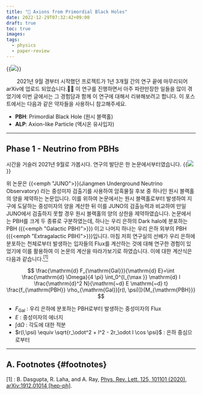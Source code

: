 ```yaml
---
title: "🌠 Axions from Primordial Black Holes"
date: 2022-12-29T07:32:42+09:00
draft: true
toc: true
images:
tags:
  - physics
  - paper-review
---
```


{{<img src="/posts/images/007_01_abstract.png" caption="[arXiv:2212.11977](https://arxiv.org/abs/2212.11977)">}}

&emsp;&emsp;2021년 9월 경부터 시작했던 프로젝트가 1년 3개월 간의 연구 끝에 마무리되어 arXiv에 업로드 되었습니다.🥳🥳 이 연구를 진행하면서 아주 파란만장한 일들을 많이 겪었기에 이번 글에서는 그 경험담과 함께 이 연구에 대해서 리뷰해보려고 합니다. 이 포스트에서는 다음과 같은 약자들을 사용하니 참고해주세요.

* **PBH**: Primordial Black Hole (원시 블랙홀)
* **ALP**: Axion-like Particle (액시온 유사입자)

-----

## Phase 1 - Neutrino from PBHs

시간을 거슬러 2021년 9월로 가봅시다. 연구의 발단은 한 논문에서부터였습니다.
{{<img src="/posts/images/007_02_juno.png" caption="[arXiv:2010.16053](https://arxiv.org/abs/2010.16053)">}}

위 논문은 {{<emph "JUNO">}}(Jiangmen Underground Neutrino Observatory) 라는 중성미자 검출기를 사용하여 암흑물질 후보 중 하나인 원시 블랙홀의 양을 제약하는 논문입니다. 이를 위하여 논문에서는 원시 블랙홀로부터 발생하여 지구에 도달하는 중성미자의 양을 계산한 뒤 이를 JUNO의 검출능력과 비교하여 만일 JUNO에서 검출하지 못할 경우 원시 블랙홀의 양의 상한을 제약하였습니다. 논문에서는 PBH를 크게 두 종류로 구분하였는데, 하나는 우리 은하의 Dark halo에 분포하는 PBH ({{<emph "Galactic PBH)">}}) 이고 나머지 하나는 우리 은하 외부의 PBH ({{<emph "Extragalactic PBH)">}})입니다. 마침 저희 연구실의 선배가 우리 은하에 분포하는 천체로부터 발생하는 입자들의 Flux를 계산하는 것에 대해 연구한 경험이 있었기에 이를 활용하여 이 논문의 계산을 따라가보기로 하였습니다. 이에 대한 계산식은 다음과 같습니다.[${}^{[1]}$](#footnotes)

$$
\frac{\mathrm{d} F_{\mathrm{Gal}}}{\mathrm{d} E}=\int \frac{\mathrm{d} \Omega}{4 \pi} \int_0^{l_{\max }} \mathrm{d} l \frac{\mathrm{d}^2 N}{\mathrm{~d} E \mathrm{~d} t} \frac{f_{\mathrm{PBH}} \rho_{\mathrm{Gal}}[r(l, \psi)]}{M_{\mathrm{PBH}}}
$$

* $F_{\mathrm{Gal}}$ : 우리 은하에 분포하는 PBH로부터 발생하는 중성미자의 Flux
* $E$ : 중성미자의 에너지
* $\displaystyle \int \text{d}\Omega$ : 각도에 대한 적분
* $r(l,\psi) \equiv \sqrt{r_\odot^2 + l^2 - 2r_\odot l \cos \psi}$ : 은하 중심으로부터

-----

## A. Footnotes {#footnotes}

[1] : B. Dasgupta, R. Laha, and A. Ray, [Phys. Rev. Lett. 125, 101101 (2020)](http://dx.doi.org/10.1103/PhysRevLett.125.101101), [arXiv:1912.01014 [hep-ph]](https://arxiv.org/abs/1912.01014).